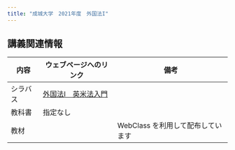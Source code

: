 ```yaml
---
title: "成城大学　2021年度　外国法I"
---
```




## 講義関連情報

|内容|ウェブページへのリンク|備考|
|--|--|--|
|シラバス|[外国法Ⅰ　英米法入門][syllabus]| |
|教科書|指定なし| |
|教材| | WebClass を利用して配布しています|

[syllabus]: https://cs.seijo.ac.jp/campusweb/campussquare.do?_flowId=SYW0703010-flow&nendo=2020&jscd=81&jcd=4580&locale=ja_JP

<!--
[material]: 
-->
